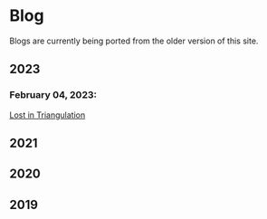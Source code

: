 # Blog

Blogs are currently being ported from the older version of this site.

## 2023

### February 04, 2023:
[Lost in Triangulation](Blogs/2023/2023-02-04-lost-triangulation.md)

## 2021

## 2020

## 2019